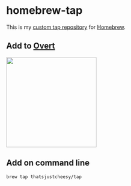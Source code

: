 # homebrew-tap

This is my [custom tap repository](https://docs.brew.sh/Taps) for [Homebrew](https://brew.sh).

## Add to [Overt](https://getovert.app)

<a href="https://getovert.app/open?action=overt:brew%3F1=add-source-repository%261[name]=thatsjustcheesy/homebrew-tap%261[url]=https://github.com/thatsjustcheesy/homebrew-tap"><img src="https://getovert.app/images/overt-badge.png" width="240"/></a>

## Add on command line

```sh
brew tap thatsjustcheesy/tap
```
